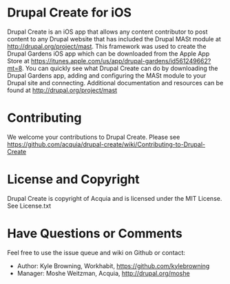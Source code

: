 Drupal Create for iOS
=============

Drupal Create is an iOS app that allows any content contributor to post content to any Drupal website that has included the Drupal MASt module at http://drupal.org/project/mast. This framework was used to create the Drupal Gardens iOS app which can be downloaded from the Apple App Store at https://itunes.apple.com/us/app/drupal-gardens/id561249662?mt=8.  You can quickly see what Drupal Create can do by downloading the Drupal Gardens app, adding and configuring the MASt module to your Drupal site and connecting.  Additional documentation and resources can be found at http://drupal.org/project/mast

Contributing
===============
We welcome your contributions to Drupal Create. Please see https://github.com/acquia/drupal-create/wiki/Contributing-to-Drupal-Create

License and Copyright
===============
Drupal Create is copyright of Acquia and is licensed under the MIT License. See License.txt

Have Questions or Comments
==============
Feel free to use the issue queue and wiki on Github or contact:

* Author: Kyle Browning, Workhabit, https://github.com/kylebrowning
* Manager: Moshe Weitzman, Acquia, http://drupal.org/moshe
